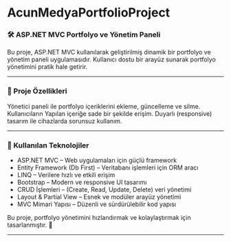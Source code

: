 # AcunMedyaPortfolioProject

### 🛠️ ASP.NET MVC Portfolyo ve Yönetim Paneli
Bu proje, ASP.NET MVC kullanılarak geliştirilmiş dinamik bir portfolyo ve yönetim paneli uygulamasıdır. Kullanıcı dostu bir arayüz sunarak portfolyo yönetimini pratik hale getirir.

------

### 📌 Proje Özellikleri
Yönetici paneli ile portfolyo içeriklerini ekleme, güncelleme ve silme.
Kullanıcıların Yapılan içeriğe sade bir şekilde erişim.
Duyarlı (responsive) tasarım ile cihazlarda sorunsuz kullanım.

-----

### 🚀 Kullanılan Teknolojiler
-  ASP.NET MVC – Web uygulamaları için güçlü framework
-  Entity Framework (Db First) – Veritabanı işlemleri için ORM aracı
-  LINQ – Verilere hızlı ve etkili erişim
-  Bootstrap – Modern ve responsive UI tasarımı
-  CRUD İşlemleri – (Create, Read, Update, Delete) veri yönetimi
-  Layout & Partial View – Esnek ve modüler arayüz yönetimi
-  MVC Mimari Yapısı – Düzenli ve sürdürülebilir kod yapısı

Bu proje, portfolyo yönetimini hızlandırmak ve kolaylaştırmak için tasarlanmıştır. 🚀

------
